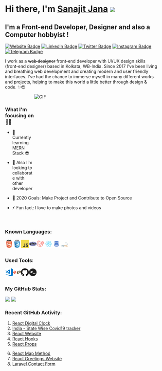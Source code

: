 <!-- This Sanajit-Jana/sanajitjana's Repository is most important and valuable repository because its `README.md` (this file) appears as Github profile. -->

# Hi there, I'm <a href="https://sanajitjana.herokuapp.com" target="_blank">Sanajit Jana</a> <img src="https://media.giphy.com/media/hvRJCLFzcasrR4ia7z/giphy.gif" width="25px">

## I'm a Front-end Developer, Designer and also a Computer hobbyist !

[![Website Badge](https://img.shields.io/badge/Website-3b5998?style=flat-square&logo=google-chrome&logoColor=white)](https://sanajitjana.herokuapp.com)
[![Linkedin Badge](https://img.shields.io/badge/-LinkedIn-0e76a8?style=flat-square&logo=Linkedin&logoColor=white)](https://www.linkedin.com/in/sanajit-jana-60880b190/)
[![Twitter Badge](https://img.shields.io/badge/-Twitter-00acee?style=flat-square&logo=Twitter&logoColor=white)](https://twitter.com/SanajitJana9)
[![Instagram Badge](https://img.shields.io/badge/-Instagram-e4405f?style=flat-square&logo=Instagram&logoColor=white)](https://www.instagram.com/sanajitjana01/)
[![Telegram Badge](https://img.shields.io/badge/-Telegram-0088cc?style=flat-square&logo=Telegram&logoColor=white)](https://t.me/sanajitjana)

<!-- <a href="https://stackoverflow.com/users/15557408/sanajit-jana" targer="_blank"><img align="left" alt="Sanajit Jana | Stackoverflow" width="22px" src="https://cdn.jsdelivr.net/npm/simple-icons@v3/icons/stackoverflow.svg" /></a>
<a href="https://www.facebook.com/sanajitjanafb" targer="_blank"><img align="left" alt="Sanajit Jana | Facebook" width="22px" src="https://cdn.jsdelivr.net/npm/simple-icons@v3/icons/facebook.svg" /></a>
<a href="https://www.instagram.com/mr.sanajit/" targer="_blank"><img align="left" alt="Sanajit Jana | Instagram" width="22px" src="https://cdn.jsdelivr.net/npm/simple-icons@v3/icons/instagram.svg" /></a>
<a href="https://www.behance.net/sanajitjana1" targer="_blank"><img align="left" alt="Sanajit Jana | Behance" width="22px" src="https://cdn.jsdelivr.net/npm/simple-icons@v3/icons/behance.svg" /></a>
<a href="https://in.pinterest.com/sanajitjana1/_saved/" targer="_blank"><img align="left" alt="Sanajit Jana | Pinterest" width="22px" src="https://cdn.jsdelivr.net/npm/simple-icons@v3/icons/pinterest.svg" /></a>
<a href="https://dribbble.com/Sanajit" targer="_blank"><img align="left" alt="Sanajit Jana | Dribbble" width="22px" src="https://cdn.jsdelivr.net/npm/simple-icons@v3/icons/dribbble.svg" /></a> -->

<!-- ### Glad to see you ![visitors](https://visitor-badge.glitch.me/badge?sanajitjana=#76105799)
<br/> -->

I work as a ~~web designer~~ front-end developer with UI/UX design skills (front-end designer) based in Kolkata, WB-India.
Since 2017 I've been living and breathing web development and creating modern and user friendly interfaces. I've had the chance to immerse myself in many different works and projects, helping to make this world a little better through design & code. ✨😍

<!-- - 🔭 I just launched my portfolio: **[sananjitjana.in](https://www.sananjitjana.in/)**-->

<img align="right" alt="GIF" src="https://github.com/sanajitjana/sanajitjana/blob/master/coding.gif?raw=true" width="408" height="318" />

<br/>

### What I'm focusing on 👨‍💻

- 🌱 Currently learning MERN Stack 😎
- 👯 Also I’m looking to collaborate with other developer
- 🥅 2020 Goals: Make Project and Contribute to Open Source
- ⚡ Fun fact: I love to make photos and videos

  <br />

### Known Languages:

<img align="left" alt="HTML5" width="26px" src="https://raw.githubusercontent.com/github/explore/80688e429a7d4ef2fca1e82350fe8e3517d3494d/topics/html/html.png" />
<img align="left" alt="CSS3" width="26px" src="https://raw.githubusercontent.com/github/explore/80688e429a7d4ef2fca1e82350fe8e3517d3494d/topics/css/css.png" />
<img align="left" alt="JavaScript" width="26px" src="https://raw.githubusercontent.com/github/explore/80688e429a7d4ef2fca1e82350fe8e3517d3494d/topics/javascript/javascript.png" />
<img align="left" alt="Php" width="26px" src="https://raw.githubusercontent.com/github/explore/80688e429a7d4ef2fca1e82350fe8e3517d3494d/topics/php/php.png" />
<img align="left" alt="Laravel" width="26px" src="https://raw.githubusercontent.com/github/explore/80688e429a7d4ef2fca1e82350fe8e3517d3494d/topics/laravel/laravel.png" />
<img align="left" alt="React" width="26px" src="https://raw.githubusercontent.com/github/explore/80688e429a7d4ef2fca1e82350fe8e3517d3494d/topics/react/react.png" />
<img align="left" alt="SQL" width="26px" src="https://raw.githubusercontent.com/github/explore/80688e429a7d4ef2fca1e82350fe8e3517d3494d/topics/sql/sql.png" />
<img align="left" alt="MySQL" width="30px" src="https://raw.githubusercontent.com/github/explore/80688e429a7d4ef2fca1e82350fe8e3517d3494d/topics/mysql/mysql.png" />

<br/>
<br/>

### Used Tools:

<img align="left" alt="Visual Studio Code" width="26px" src="https://raw.githubusercontent.com/github/explore/80688e429a7d4ef2fca1e82350fe8e3517d3494d/topics/visual-studio-code/visual-studio-code.png" />
<img align="left" alt="Git" width="26px" src="https://raw.githubusercontent.com/github/explore/80688e429a7d4ef2fca1e82350fe8e3517d3494d/topics/git/git.png" />
<img align="left" alt="GitHub" width="26px" src="https://raw.githubusercontent.com/github/explore/78df643247d429f6cc873026c0622819ad797942/topics/github/github.png" />
<img align="left" alt="Terminal" width="26px" src="https://raw.githubusercontent.com/github/explore/80688e429a7d4ef2fca1e82350fe8e3517d3494d/topics/terminal/terminal.png" />

<br />
<br />

### My GitHub Stats:

<p>
  <img height="180em" src="https://github-readme-stats.vercel.app/api?username=sanajitjana&show_icons=true&hide_border=true&&count_private=true&include_all_commits=true" />
  <img height="180em" src="https://github-readme-stats.vercel.app/api/top-langs/?username=sanajitjana&exclude_repo=KNN-Image-Classification&show_icons=true&hide_border=true&layout=compact&langs_count=8"/>
</p>

### Recent GitHub Activity:

1. <a href="https://github.com/sanajitjana/react-digital-clock">React Digital Clock</a><br/>
2. <a href="https://github.com/sanajitjana/covid19-tracker">India - State Wise Covid19 tracker</a><br/>
3. <a href="https://github.com/sanajitjana/react-website">React Website</a><br/>
4. <a href="https://github.com/sanajitjana/react-hooks">React Hooks</a><br/>
5. <a href="https://github.com/sanajitjana/react-props.git">React Props</a><br/>

<more>

6. <a href="https://github.com/sanajitjana/react-map-method.git">React Map Method</a><br/>
7. <a href="https://github.com/sanajitjana/react-greetings-website.git">React Greetings Website</a><br/>
8. <a href="https://github.com/Sanajit-Jana/laravel-curd.git">Laravel Contact Form</a>

</more>
